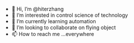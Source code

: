 - 👋 Hi, I’m @hiterzhang
- 👀 I’m interested in control science of technology
- 🌱 I’m currently learning automation
- 💞️ I’m looking to collaborate on flying object
- 📫 How to reach me ...everywhere

<!---
hiterzhang/hiterzhang is a ✨ special ✨ repository because its `README.md` (this file) appears on your GitHub profile.
You can click the Preview link to take a look at your changes.
--->
